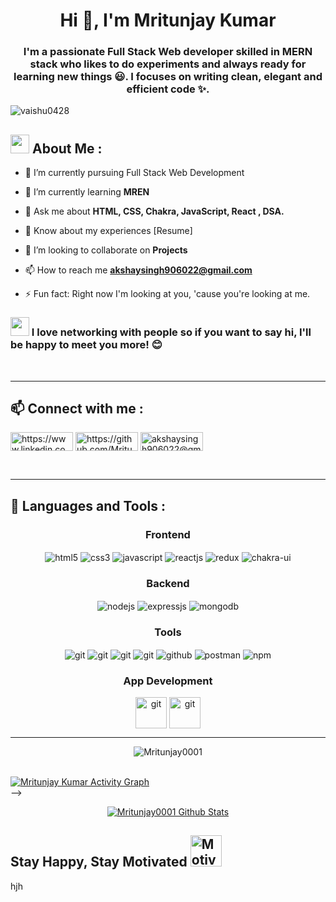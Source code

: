  <img style="position: relative;" src="https://jusmarktech.com/public/a/images/pages/web_development.gif" alt="">
     

<!-- <img  src="https://media4.giphy.com/media/RbDKaczqWovIugyJmW/200w.webp?cid=ecf05e473x0h6z25ch2337duxm3gapo46tl3l3s8kjnuxp08&rid=200w.webp&ct=g" >  -->
<h1 align="center">Hi 👋, I'm Mritunjay Kumar</h1>
<h3 align="center">I'm a passionate Full Stack Web developer skilled in MERN stack who likes to do experiments and always ready for learning new things 😃. I focuses on writing clean, elegant and efficient code ✨.</h3>

<p align="left"> <img src="https://komarev.com/ghpvc/?username=vaishu0428&label=Profile%20views&color=0e75b6&style=flat" alt="vaishu0428" /> </p>
<h2><img src="https://github.com/TheDudeThatCode/TheDudeThatCode/blob/master/Assets/Designer.gif" height="30" width="30"> About Me :</h2>

- 🔭 I’m currently pursuing Full Stack Web Development

- 🌱 I’m currently learning **MREN**

- 💬 Ask me about **HTML, CSS, Chakra, JavaScript, React , DSA.**

- 📄 Know about my experiences [Resume]

- 💞️ I’m looking to collaborate on **Projects**

- 📫 How to reach me **akshaysingh906022@gmail.com**

- ⚡ Fun fact: Right now I'm looking at you, 'cause you're looking at me.
<h3><img src="https://camo.githubusercontent.com/ec0df7b334d15078e980be8f26f35f1bd6f004eaa4a121db42fed361360c1817/68747470733a2f2f6d656469612e67697068792e636f6d2f6d656469612f4c6e516a7057614f4e386e68723231764e572f67697068792e676966" height="30" width="30"/>
 I love networking with people so if you want to say hi, I'll be happy to meet you more! 😊</h3>

<br>
<hr>
<h2 align="left"> 📫 Connect with me :</h2>
<p align="center" >
  
 

<a href="https://www.linkedin.com/in/akshay-chauhan-6911561b0/" target="blank"><img align="center" src="https://camo.githubusercontent.com/5e3d78e5310a41c0667e07077cf93596229de398b154b83885dc068874ed5365/68747470733a2f2f696d672e736869656c64732e696f2f62616467652f6c696e6b6564696e2d2532333145373742352e7376673f267374796c653d666f722d7468652d6261646765266c6f676f3d6c696e6b6564696e266c6f676f436f6c6f723d7768697465" alt="https://www.linkedin.com/in/akshay-chauhan-6911561b0/" height="30" width="100" /></a>
     <a href="https://github.com/Mritunjay0001" target="blank"><img align="center" src="https://camo.githubusercontent.com/b2d1ae072c968dbeaf2232f0e1071ae5a7b218b11caec1ae5c69c10ef370a3cc/68747470733a2f2f696d672e736869656c64732e696f2f62616467652f6769746875622d2532333234323932652e7376673f267374796c653d666f722d7468652d6261646765266c6f676f3d676974687562266c6f676f436f6c6f723d7768697465" alt="https://github.com/Mritunjay0001" height="30" width="100" /></a>
  <a href="akshaysingh906022@gmail.com" target="blank"><img align="center" src="https://camo.githubusercontent.com/571384769c09e0c66b45e39b5be70f68f552db3e2b2311bc2064f0d4a9f5983b/68747470733a2f2f696d672e736869656c64732e696f2f62616467652f476d61696c2d4431343833363f7374796c653d666f722d7468652d6261646765266c6f676f3d676d61696c266c6f676f436f6c6f723d7768697465" alt="akshaysingh906022@gmail.com" height="30" width="100" /></a>
</p>
  
<br>
<hr>
<h2 align="left"> 🚀 Languages and Tools :</h2>
<div align="center">
 
 <div align="center"><h3 align="center">Frontend</h3>
<img src="https://img.shields.io/badge/html5-%23E34F26.svg?style=for-the-badge&logo=html5&logoColor=white" align="center" alt="html5">
<img src = "https://img.shields.io/badge/css3-%231572B6.svg?style=for-the-badge&logo=css3&logoColor=white" align="center" alt="css3">
<img src ="https://img.shields.io/badge/javascript-%23323330.svg?style=for-the-badge&logo=javascript&logoColor=%23F7DF1E" align="center" alt="javascript">
<img src="https://img.shields.io/badge/React-20232A?style=for-the-badge&logo=react&logoColor=61DAFB"  align="center" alt="reactjs" />
<img src="https://img.shields.io/badge/Redux-593D88?style=for-the-badge&logo=redux&logoColor=white"  align="center" alt="redux" />

<img src = "https://img.shields.io/badge/chakra ui-%234ED1C5.svg?style=for-the-badge&logo=chakraui&logoColor=white" align="center" alt="chakra-ui"/>
</div>
  <div align="center"><h3 align="center">Backend</h3> 
<img src="https://img.shields.io/badge/Node.js-339933?style=for-the-badge&logo=nodedotjs&logoColor=white" align="center" alt="nodejs" />
<img src="https://img.shields.io/badge/Express.js-000000?style=for-the-badge&logo=express&logoColor=white" align="center" alt="expressjs"/>
<img src="https://img.shields.io/badge/MongoDB-4EA94B?style=for-the-badge&logo=mongodb&logoColor=white" align="center" alt="mongodb"/>

 </div>
  <div align="center"><h3 align="center">Tools</h3> 
   <img src="https://img.shields.io/badge/heroku-%23430098.svg?style=for-the-badge&logo=heroku&logoColor=white" align="center" alt="git"/>
   <img src="https://img.shields.io/badge/netlify-%23000000.svg?style=for-the-badge&logo=netlify&logoColor=#00C7B7" align="center" alt="git"/>
   <img src="https://img.shields.io/badge/vercel-%23000000.svg?style=for-the-badge&logo=vercel&logoColor=whit" align="center" alt="git"/>
   <img src="https://img.shields.io/badge/Git-f44d27?style=for-the-badge&logo=git&logoColor=white"  align="center" alt="git"/>
<img src="https://img.shields.io/badge/GitHub-100000?style=for-the-badge&logo=github&logoColor=white"  align="center" alt="github"/>
<img src ="https://img.shields.io/badge/Postman-FF6C37?style=for-the-badge&logo=postman&logoColor=white" align="center" alt="postman">
<img src = "https://img.shields.io/badge/NPM-%23000000.svg?style=for-the-badge&logo=npm&logoColor=white" align="center" alt="npm">
   <br/>
 </div>
  <div  align="center">
  <h3 align="center">App Development</h3>
   <img src="https://seeklogo.com/images/R/react-native-logo-221C671C70-seeklogo.com.png"?style=for-the-badge&logo=heroku&logoColor=white" align="center" width=50px alt="git"/>
   <img src="https://seeklogo.com/images/E/expo-logo-01BB2BCFC3-seeklogo.com.png"?style=for-the-badge&logo=heroku&logoColor=white" align="center"  width=50px alt="git"/>
 </div> 
</div>
<hr />
<!-- <h2>📊 My Github Stats</h2><br>
<p align="center"><img align="center" src="https://github-readme-stats.vercel.app/api/top-langs?username=vaishu0428&show_icons=true&locale=en&layout=compact&bg_color=0D1117&theme=react&hide_border=true" alt="Mritunjay0001" /></p><br>
<p align="center">&nbsp;<img align="center" src="https://github-readme-stats.vercel.app/api?username=Mritunjay0001&show_icons=true&locale=en&theme=react&hide_border=true&bg_color=0D1117" alt="Mritunjay0001"/></p><br>

<!-- <p align="center"><img align="center" src="https://github-readme-streak-stats.herokuapp.com/?user=Mritunjay0001&theme=react&hide_border=true&bg_color=0D1117" alt="Mritunjay0001" /></p><br> -->

  <p align="center"> <img align="center" src="https://github-readme-streak-stats.herokuapp.com/?user=Mritunjay0001&theme=react&bg_color=0D1117" alt="Mritunjay0001"  /></p><br>
<a href="https://github.com/Mritunjay0001/github-readme-activity-graph"><img alt="Mritunjay Kumar Activity Graph" src="https://github-readme-activity-graph.cyclic.app/graph?username=Mritunjay0001&bg_color=0D1117&color=5BCDEC&line=5BCDEC&point=FFFFFF&hide_border=true" /></a>
<br> -->
 <br/>
<p align="center">  
 <a href="https://github.com/Mritunjay0001/github-readme-stats"><img alt="Mritunjay0001 Github Stats" src="https://github-readme-stats.vercel.app/api?username=Mritunjay0001&show_icons=true&locale=en&theme=react&hide_border=true&bg_color=0D1117" alt="Mritunjay0001" /></a>
</p>

<h2 text-align=center >Stay Happy, Stay Motivated  <img height=50px src="https://i.pinimg.com/originals/69/52/88/69528895726f32fc384babcde61a535a.gif" alt="Motivated"></h2>




hjh
